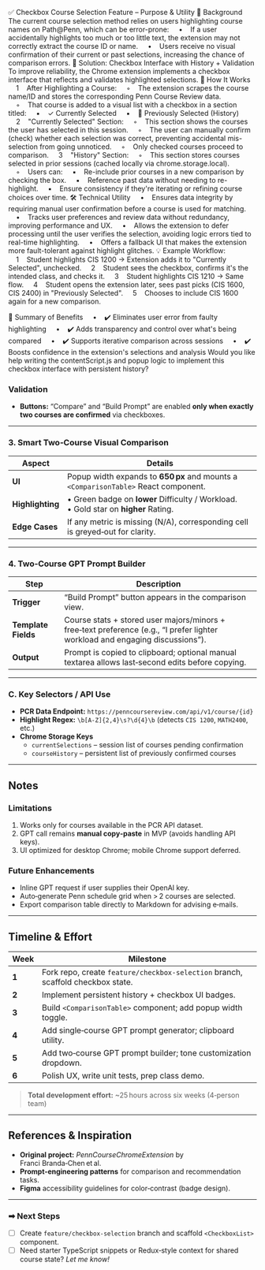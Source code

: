 ✅ Checkbox Course Selection Feature – Purpose & Utility
🔧 Background
The current course selection method relies on users highlighting course names on Path@Penn, which can be error-prone:
    •    If a user accidentally highlights too much or too little text, the extension may not correctly extract the course ID or name.
    •    Users receive no visual confirmation of their current or past selections, increasing the chance of comparison errors.
🧠 Solution: Checkbox Interface with History + Validation
To improve reliability, the Chrome extension implements a checkbox interface that reflects and validates highlighted selections.
🧩 How It Works
    1    After Highlighting a Course:
    ◦    The extension scrapes the course name/ID and stores the corresponding Penn Course Review data.
    ◦    That course is added to a visual list with a checkbox in a section titled:
    ▪    ✓ Currently Selected
    ▪    📁 Previously Selected (History)
    2    "Currently Selected" Section:
    ◦    This section shows the courses the user has selected in this session.
    ◦    The user can manually confirm (check) whether each selection was correct, preventing accidental mis-selection from going unnoticed.
    ◦    Only checked courses proceed to comparison.
    3    "History" Section:
    ◦    This section stores courses selected in prior sessions (cached locally via chrome.storage.local).
    ◦    Users can:
    ▪    Re-include prior courses in a new comparison by checking the box.
    ▪    Reference past data without needing to re-highlight.
    ▪    Ensure consistency if they're iterating or refining course choices over time.
🛠️ Technical Utility
    •    Ensures data integrity by requiring manual user confirmation before a course is used for matching.
    •    Tracks user preferences and review data without redundancy, improving performance and UX.
    •    Allows the extension to defer processing until the user verifies the selection, avoiding logic errors tied to real-time highlighting.
    •    Offers a fallback UI that makes the extension more fault-tolerant against highlight glitches.
💡 Example Workflow:
    1    Student highlights CIS 1200 → Extension adds it to "Currently Selected", unchecked.
    2    Student sees the checkbox, confirms it's the intended class, and checks it.
    3    Student highlights CIS 1210 → Same flow.
    4    Student opens the extension later, sees past picks (CIS 1600, CIS 2400) in "Previously Selected".
    5    Chooses to include CIS 1600 again for a new comparison.

🧭 Summary of Benefits
    •    ✔️ Eliminates user error from faulty highlighting
    •    ✔️ Adds transparency and control over what's being compared
    •    ✔️ Supports iterative comparison across sessions
    •    ✔️ Boosts confidence in the extension's selections and analysis
Would you like help writing the contentScript.js and popup logic to implement this checkbox interface with persistent history?

### Validation  
- **Buttons:** “Compare” and “Build Prompt” are enabled **only when exactly two courses are confirmed** via checkboxes.

---

### 3. Smart Two‑Course Visual Comparison  

| Aspect | Details |
|--------|---------|
| **UI** | Popup width expands to **650 px** and mounts a `<ComparisonTable>` React component. |
| **Highlighting** | • Green badge on **lower** Difficulty / Workload.<br>• Gold star on **higher** Rating. |
| **Edge Cases** | If any metric is missing (N/A), corresponding cell is greyed‑out for clarity. |

---

### 4. Two‑Course GPT Prompt Builder  

| Step | Description |
|------|-------------|
| **Trigger** | “Build Prompt” button appears in the comparison view. |
| **Template Fields** | Course stats + stored user majors/minors + free‑text preference (e.g., “I prefer lighter workload and engaging discussions”). |
| **Output** | Prompt is copied to clipboard; optional manual textarea allows last‑second edits before copying. |

---

### C. Key Selectors / API Use  

- **PCR Data Endpoint:** `https://penncoursereview.com/api/v1/course/{id}`  
- **Highlight Regex:** <code>\b[A-Z]{2,4}\s?\d{4}\b</code> (detects `CIS 1200`, `MATH2400`, etc.)  
- **Chrome Storage Keys**  
  - `currentSelections` – session list of courses pending confirmation  
  - `courseHistory` – persistent list of previously confirmed courses  

---

## Notes  

### Limitations  
1. Works only for courses available in the PCR API dataset.  
2. GPT call remains **manual copy‑paste** in MVP (avoids handling API keys).  
3. UI optimized for desktop Chrome; mobile Chrome support deferred.

### Future Enhancements  
- Inline GPT request if user supplies their OpenAI key.  
- Auto‑generate Penn schedule grid when > 2 courses are selected.  
- Export comparison table directly to Markdown for advising e‑mails.

---

## Timeline & Effort

| Week | Milestone |
|------|-----------|
| **1** | Fork repo, create `feature/checkbox-selection` branch, scaffold checkbox state. |
| **2** | Implement persistent history + checkbox UI badges. |
| **3** | Build `<ComparisonTable>` component; add popup width toggle. |
| **4** | Add single‑course GPT prompt generator; clipboard utility. |
| **5** | Add two‑course GPT prompt builder; tone customization dropdown. |
| **6** | Polish UX, write unit tests, prep class demo. |

> **Total development effort:** ~25 hours across six weeks (4‑person team)

---

## References & Inspiration  
- **Original project:** *PennCourseChromeExtension* by Franci Branda‑Chen et al.  
- **Prompt‑engineering patterns** for comparison and recommendation tasks.  
- **Figma** accessibility guidelines for color‑contrast (badge design).

---

### ➡ Next Steps  
- [ ] Create `feature/checkbox-selection` branch and scaffold `<CheckboxList>` component.  
- [ ] Need starter TypeScript snippets or Redux‑style context for shared course state? *Let me know!*
